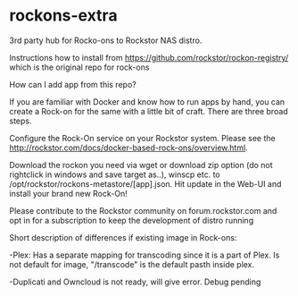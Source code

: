 # rockons-extra

3rd party hub for Rocko-ons to Rockstor NAS distro.

Instructions how to install from https://github.com/rockstor/rockon-registry/ which is the original repo for rock-ons

How can I add app from this repo?

If you are familiar with Docker and know how to run apps by hand, you can create a Rock-on for the same with a little bit of craft. There are three broad steps.

Configure the Rock-On service on your Rockstor system. Please see the http://rockstor.com/docs/docker-based-rock-ons/overview.html.

Download the rockon you need via wget or download zip option (do not rightclick in windows and save target as..), winscp etc. to /opt/rockstor/rockons-metastore/[app].json. Hit update in the Web-UI and install your brand new Rock-On!

Please contribute to the Rockstor community on forum.rockstor.com and opt in for a subscription to keep the development of distro running


Short description of differences if existing image in Rock-ons:

-Plex: Has a separate mapping for transcoding since it is a part of Plex. Is not default for image, "/transcode" is the default pasth    inside plex.

-Duplicati and Owncloud is not ready, will give error. Debug pending
